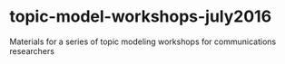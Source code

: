 # topic-model-workshops-july2016
Materials for a series of topic modeling workshops for communications researchers
